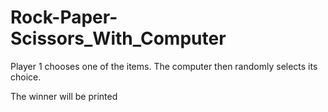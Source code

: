 # Rock-Paper-Scissors_With_Computer

Player 1 chooses one of the items. The computer then randomly selects its choice.

The winner will be printed
